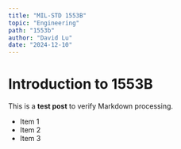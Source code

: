 ```yaml
---
title: "MIL-STD 1553B"
topic: "Engineering"
path: "1553b"
author: "David Lu"
date: "2024-12-10"
---
```


# Introduction to 1553B

This is a **test post** to verify Markdown processing.

- Item 1
- Item 2
- Item 3

